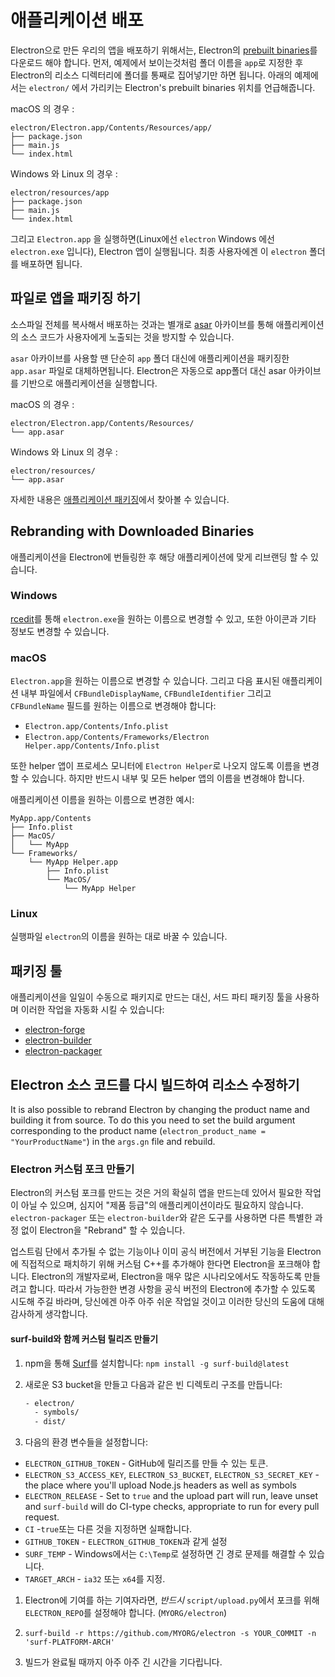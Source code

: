 # 애플리케이션 배포

Electron으로 만든 우리의 앱을 배포하기 위해서는, Electron의 [prebuilt binaries](https://github.com/electron/electron/releases)를 다운로드 해야 합니다. 먼저, 예제에서 보이는것처럼 폴더 이름을 `app`로 지정한 후 Electron의 리소스 디렉터리에 폴더를 통째로 집어넣기만 하면 됩니다. 아래의 예제에서는 `electron/` 에서 가리키는 Electron's prebuilt binaries 위치를 언급해줍니다.

macOS 의 경우 : 

```text
electron/Electron.app/Contents/Resources/app/
├── package.json
├── main.js
└── index.html

```

Windows 와 Linux 의 경우 :

```text
electron/resources/app
├── package.json
├── main.js
└── index.html
```

그리고 `Electron.app` 을 실행하면(Linux에선 `electron` Windows 에선 `electron.exe` 입니다), Electron 앱이 실행됩니다. 최종 사용자에겐 이 `electron` 폴더를 배포하면 됩니다.

## 파일로 앱을 패키징 하기

소스파일 전체를 복사해서 배포하는 것과는 별개로 [asar](https://github.com/electron/asar) 아카이브를 통해 애플리케이션의 소스 코드가 사용자에게 노출되는 것을 방지할 수 있습니다.

`asar` 아카이브를 사용할 땐 단순히 `app` 폴더 대신에 애플리케이션을 패키징한 `app.asar` 파일로 대체하면됩니다. Electron은 자동으로 app폴더 대신 asar 아카이브를 기반으로 애플리케이션을 실행합니다.

macOS 의 경우 : 

```text
electron/Electron.app/Contents/Resources/
└── app.asar
```

Windows 와 Linux 의 경우 :

```text
electron/resources/
└── app.asar
```

자세한 내용은 [애플리케이션 패키징](application-packaging.md)에서 찾아볼 수 있습니다.

## Rebranding with Downloaded Binaries

애플리케이션을 Electron에 번들링한 후 해당 애플리케이션에 맞게 리브랜딩 할 수 있습니다.

### Windows

[rcedit](https://github.com/atom/rcedit)를 통해 `electron.exe`을 원하는 이름으로 변경할 수 있고, 또한 아이콘과 기타 정보도 변경할 수 있습니다.

### macOS

`Electron.app`을 원하는 이름으로 변경할 수 있습니다. 그리고 다음 표시된 애플리케이션 내부 파일에서 `CFBundleDisplayName`, `CFBundleIdentifier` 그리고 `CFBundleName` 필드를 원하는 이름으로 변경해야 합니다:

* `Electron.app/Contents/Info.plist`
* `Electron.app/Contents/Frameworks/Electron Helper.app/Contents/Info.plist`

또한 helper 앱이 프로세스 모니터에 `Electron Helper`로 나오지 않도록 이름을 변경할 수 있습니다. 하지만 반드시 내부 및 모든 helper 앱의 이름을 변경해야 합니다.

애플리케이션 이름을 원하는 이름으로 변경한 예시:

```text
MyApp.app/Contents
├── Info.plist
├── MacOS/
│   └── MyApp
└── Frameworks/
    └── MyApp Helper.app
        ├── Info.plist
        └── MacOS/
            └── MyApp Helper
```

### Linux

실행파일 `electron`의 이름을 원하는 대로 바꿀 수 있습니다.

## 패키징 툴

애플리케이션을 일일이 수동으로 패키지로 만드는 대신, 서드 파티 패키징 툴을 사용하며 이러한 작업을 자동화 시킬 수 있습니다:

* [electron-forge](https://github.com/electron-userland/electron-forge)
* [electron-builder](https://github.com/electron-userland/electron-builder)
* [electron-packager](https://github.com/electron-userland/electron-packager)

## Electron 소스 코드를 다시 빌드하여 리소스 수정하기

It is also possible to rebrand Electron by changing the product name and building it from source. To do this you need to set the build argument corresponding to the product name (`electron_product_name = "YourProductName"`) in the `args.gn` file and rebuild.

### Electron 커스텀 포크 만들기

Electron의 커스텀 포크를 만드는 것은 거의 확실히 앱을 만드는데 있어서 필요한 작업이 아닐 수 있으며, 심지어 "제품 등급"의 애플리케이션이라도 필요하지 않습니다. `electron-packager` 또는 `electron-builder`와 같은 도구를 사용하면 다른 특별한 과정 없이 Electron을 "Rebrand" 할 수 있습니다.

업스트림 단에서 추가될 수 없는 기능이나 이미 공식 버전에서 거부된 기능을 Electron에 직접적으로 패치하기 위해 커스텀 C++를 추가해야 한다면 Electron을 포크해야 합니다. Electron의 개발자로써, Electron을 매우 많은 시나리오에서도 작동하도록 만들려고 합니다. 따라서 가능한한 변경 사항을 공식 버전의 Electron에 추가할 수 있도록 시도해 주길 바라며, 당신에겐 아주 아주 쉬운 작업일 것이고 이러한 당신의 도움에 대해 감사하게 생각합니다. 

#### surf-build와 함께 커스텀 릴리즈 만들기

1. npm을 통해 [Surf](https://github.com/surf-build/surf)를 설치합니다: `npm install -g surf-build@latest`

2. 새로운 S3 bucket을 만들고 다음과 같은 빈 디렉토리 구조를 만듭니다:
    
    ```sh
    - electron/
      - symbols/
      - dist/
    ```

3. 다음의 환경 변수들을 설정합니다:

* `ELECTRON_GITHUB_TOKEN` - GitHub에 릴리즈를 만들 수 있는 토큰.
* `ELECTRON_S3_ACCESS_KEY`, `ELECTRON_S3_BUCKET`, `ELECTRON_S3_SECRET_KEY` - the place where you'll upload Node.js headers as well as symbols
* `ELECTRON_RELEASE` - Set to `true` and the upload part will run, leave unset and `surf-build` will do CI-type checks, appropriate to run for every pull request.
* `CI` -`true`또는 다른 것을 지정하면 실패합니다.
* `GITHUB_TOKEN` - `ELECTRON_GITHUB_TOKEN`과 같게 설정
* `SURF_TEMP` - Windows에서는 `C:\Temp`로 설정하면 긴 경로 문제를 해결할 수 있습니다.
* `TARGET_ARCH` - `ia32` 또는 `x64`를 지정.

1. Electron에 기여를 하는 기여자라면, *반드시* `script/upload.py`에서 포크를 위해 `ELECTRON_REPO`를 설정해야 합니다. (`MYORG/electron`)

2. `surf-build -r https://github.com/MYORG/electron -s YOUR_COMMIT -n 'surf-PLATFORM-ARCH'`

3. 빌드가 완료될 때까지 아주 아주 긴 시간을 기다립니다.